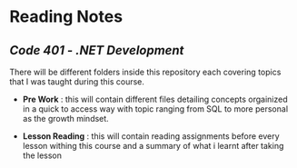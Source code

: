 # **Reading Notes**

## _Code 401 - .NET Development_

There will be different folders inside this repository each covering topics that I was taught during this course.

- **Pre Work** : this will contain different files detailing concepts orgainized in a quick to access way with topic ranging from SQL to more personal as the growth mindset.

- **Lesson Reading** : this will contain reading assignments before every lesson withing this course and a summary of what i learnt after taking the lesson
